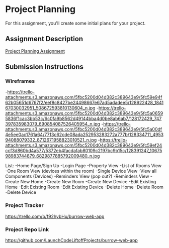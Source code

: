 # Project Planning
For this assignment, you'll create some initial plans for your project.

## Assignment Description
[Project Planning Assignment](https://education.launchcode.org/liftoff/modules/assignments/project-planning)

## Submission Instructions

### Wireframes

-https://trello-attachments.s3.amazonaws.com/5fbc5200d04d382c389643e9/5fc59e94f62b05651d6767f2/eef8c8427be24498667e67ad5adadee5/128922428_184167030032951_508672593810130604_n.jpg
-https://trello-attachments.s3.amazonaws.com/5fbc5200d04d382c389643e9/5fc5a06595836f1cac3bb53c/6c0fa9b8562d49144bba4d0be8ab6ab7/128172429_747397835983079_690854087526405954_n.jpg
-https://trello-attachments.s3.amazonaws.com/5fbc5200d04d382c389643e9/5fc5a00df4e5ee0ac1761a64/7713c62cde08ada252953283272a777b/128334711_495394088079332_8712671958823010521_n.jpg
-https://trello-attachments.s3.amazonaws.com/5fbc5200d04d382c389643e9/5fc59ef24ccf3d860bd4a577/5372eb4facdafab80109c2197bc9b15c/128391247_1067598983744879_6829877885792009480_n.jpg

List:
-Home Page/Sign Up
-Login Page
-Property View
-List of Rooms View
-One Room View (devices within the room)
-Single Device View
-View all Components (Devices)
	-Reminders View (pop out?)
-Reminders View
-Create New Home
-Create New Room
-Create New Device
-Edit Existing Home
-Edit Existing Room
-Edit Existing Device
-Delete Home
-Delete Room
-Delete Device


### Project Tracker

https://trello.com/b/f92hybHu/burrow-web-app

### Project Repo Link

https://github.com/LaunchCodeLiftoffProjects/burrow-web-app